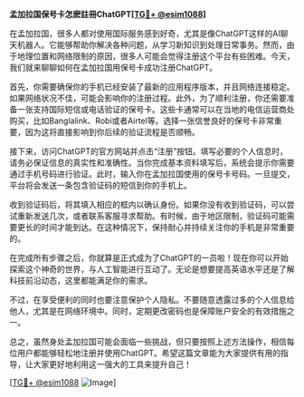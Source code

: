 **孟加拉国保号卡怎麽註冊ChatGPT[[TG💪+ @esim1088](https://t.me/s/esim1088)]**

在孟加拉国，很多人都对使用国际服务感到好奇，尤其是像ChatGPT这样的AI聊天机器人。它能够帮助你解决各种问题，从学习新知识到处理日常事务。然而，由于地理位置和网络限制的原因，很多人可能会觉得注册这个平台有些困难。今天，我们就来聊聊如何在孟加拉国用保号卡成功注册ChatGPT。

首先，你需要确保你的手机已经安装了最新的应用程序版本，并且网络连接稳定。如果网络状况不佳，可能会影响你的注册过程。此外，为了顺利注册，你还需要准备一张支持国际短信或电话验证的保号卡。这些卡通常可以在当地的电信运营商处购买，比如Banglalink、Robi或者Airtel等。选择一张信誉良好的保号卡非常重要，因为这将直接影响到你后续的验证流程是否顺畅。

接下来，访问ChatGPT的官方网站并点击“注册”按钮。填写必要的个人信息时，请务必保证信息的真实性和准确性。当你完成基本资料填写后，系统会提示你需要通过手机号码进行验证。此时，输入你在孟加拉国使用的保号卡号码。一旦提交，平台将会发送一条包含验证码的短信到你的手机上。

收到验证码后，将其填入相应的框内以确认身份。如果你没有收到验证码，可以尝试重新发送几次，或者联系客服寻求帮助。有时候，由于地区限制，验证码可能需要更长的时间才能到达。在这种情况下，保持耐心并持续关注你的手机是非常重要的。

在完成所有步骤之后，你就算是正式成为了ChatGPT的一员啦！现在你可以开始探索这个神奇的世界，与人工智能进行互动了。无论是想要提高英语水平还是了解科技前沿动态，这里都能满足你的需求。

不过，在享受便利的同时也要注意保护个人隐私。不要随意透露过多的个人信息给他人，尤其是在网络环境中。同时，定期更改密码也是保障账户安全的有效措施之一。

总之，虽然身处孟加拉国可能会面临一些挑战，但只要按照上述方法操作，相信每位用户都能够轻松地注册并使用ChatGPT。希望这篇文章能为大家提供有用的指导，让大家更好地利用这一强大的工具来提升自己！

[[TG💪+ @esim1088](https://t.me/s/esim1088) ![Image](https://i.postimg.cc/4NQfJmqS/Snipaste-2025-05-13-00-14-12.png)]